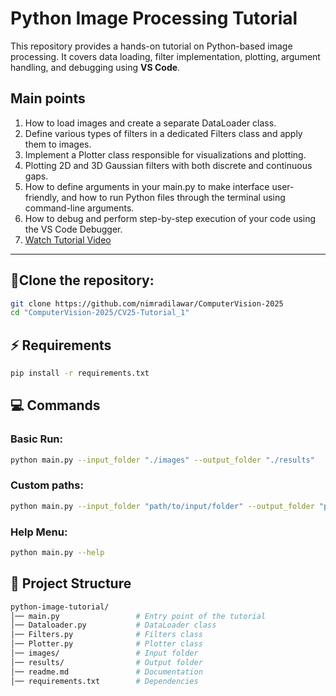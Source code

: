 # Python Image Processing Tutorial  

This repository provides a hands-on tutorial on Python-based image processing. It covers data loading, filter implementation, plotting, argument handling, and debugging using **VS Code**.  

## Main points
1. How to load images and create a separate DataLoader class.
2. Define various types of filters in a dedicated Filters class and apply them to images.
3. Implement a Plotter class responsible for visualizations and plotting.
4. Plotting 2D and 3D Gaussian filters with both discrete and continuous gaps.
5. How to define arguments in your main.py to make interface user-friendly, and how to run Python files through the terminal using command-line arguments.
6. How to debug and perform step-by-step execution of your code using the VS Code Debugger.
7. [Watch Tutorial Video](youtube.com/watch?reload=9&v=JSAecH669C8&authuser=0)

---

## 📍Clone the repository:  

```bash
git clone https://github.com/nimradilawar/ComputerVision-2025
cd "ComputerVision-2025/CV25-Tutorial_1"
```

## ⚡ Requirements
```bash
pip install -r requirements.txt
```

## 💻 Commands
### Basic Run:
```bash
python main.py --input_folder "./images" --output_folder "./results"
```
### Custom paths:
```bash
python main.py --input_folder "path/to/input/folder" --output_folder "path/to/save/output/results"
```

### Help Menu:
```bash
python main.py --help
```

## 📂 Project Structure
``` bash
python-image-tutorial/
│── main.py                 # Entry point of the tutorial
│── Dataloader.py           # DataLoader class
│── Filters.py              # Filters class
│── Plotter.py              # Plotter class
│── images/                 # Input folder
│── results/                # Output folder
│── readme.md               # Documentation
│── requirements.txt        # Dependencies
```
